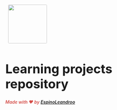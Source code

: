 <div style="max-width: 100%; padding-left: calc(96px + env(safe-area-inset-left)); width: 100%;">
<div style="user-select: none; --pseudoSelection--background:transparent; pointer-events: none;">
<div style="user-select: none; transition: background 20ms ease-in 0s; cursor: pointer; display: flex; align-items: center; justify-content: center; height: 140px; width: 140px; border-radius: 0.25em; flex-shrink: 0; position: relative; z-index: 1; margin-left: 3px; margin-bottom: 0px; margin-top: 96px; pointer-events: auto;">
<div><div style="width: 100%; height: 100%;"><img src="icon.ico" referrerpolicy="same-origin" style="display: block; object-fit: cover; border-radius: 3px; width: 124.32px; height: 124.32px; transition: opacity 100ms ease-out 0s;">
</div></div></div>
<div style="padding-right: calc(96px + env(safe-area-inset-right));">
<h1><div><div style="color: rgb(FF, FF, FF); font-weight: 700; line-height: 1.2; font-size: 40px; font-family: ui-sans-serif, -apple-system, BlinkMacSystemFont, &quot;Segoe UI&quot;, Helvetica, &quot;Apple Color Emoji&quot;, Arial, sans-serif, &quot;Segoe UI Emoji&quot;, &quot;Segoe UI Symbol&quot;; cursor: text; display: flex; align-items: center;">
<div style="max-width: 100%; width: 100%; white-space: pre-wrap; word-break: break-word; caret-color: rgb(55, 53, 47); padding: 3px 2px;">Learning projects repository</div></div></div></div></div></h1>
<div style="max-width: 100%; width: 100%; white-space: pre-wrap; word-break: break-word; caret-color: rgb(55, 53, 47); padding: 3px 2px;"><span style="font-style:italic;font-weight:600;color:rgba(212, 76, 71, 1);fill:rgba(212, 76, 71, 1)">Made with ❤️ by <a href ="https://espinoleandroo.github.io">EspinoLeandroo</a></span></div></div>
